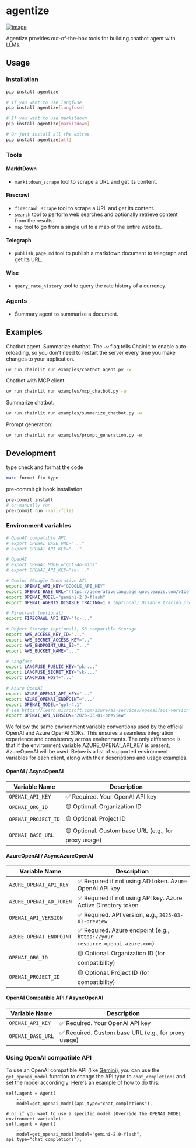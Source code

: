 # agentize
[![image](https://img.shields.io/pypi/v/agentize.svg)](https://pypi.python.org/pypi/agentize)

Agentize provides out-of-the-box tools for building chatbot agent with LLMs.

## Usage

### Installation

```sh
pip install agentize

# If you want to use langfuse
pip install agentize[langfuse]

# If you want to use markitdown
pip install agentize[markitdown]

# Or just install all the extras
pip install agentize[all]
```

### Tools


#### MarkItDown

- `markitdown_scrape` tool to scrape a URL and get its content.

#### Firecrawl

- `firecrawl_scrape` tool to scrape a URL and get its content.
- `search` tool to perform web searches and optionally retrieve content from the results.
- `map` tool to go from a single url to a map of the entire website.

#### Telegraph

- `publish_page_md` tool to publish a markdown document to telegraph and get its URL.

#### Wise

- `query_rate_history` tool to query the rate history of a currency.

### Agents

- Summary agent to summarize a document.

## Examples

Chatbot agent. Summarize chatbot. The `-w` flag tells Chainlit to enable auto-reloading, so you don’t need to restart the server every time you make changes to your application.

```sh
uv run chainlit run examples/chatbot_agent.py -w
```

Chatbot with MCP client.

```sh
uv run chainlit run examples/mcp_chatbot.py -w
```

Summarize chatbot.

```sh
uv run chainlit run examples/summarize_chatbot.py -w
```

Prompt generation:
```
uv run chainlit run examples/prompt_generation.py -w
```

## Development

type check and format the code

```sh
make format fix type
```

pre-commit git hook installation

```sh
pre-commit install
# or manually run
pre-commit run --all-files
```

### Environment variables

```sh
# OpenAI compatible API
# export OPENAI_BASE_URL="..."
# export OPENAI_API_KEY="..."

# OpenAI
# export OPENAI_MODEL="gpt-4o-mini"
# export OPENAI_API_KEY="sk-..."

# Gemini (Google Generative AI)
export OPENAI_API_KEY="GOOGLE_API_KEY"
export OPENAI_BASE_URL="https://generativelanguage.googleapis.com/v1beta/openai/"
export OPENAI_MODEL="gemini-2.0-flash"
export OPENAI_AGENTS_DISABLE_TRACING=1 # (Optional) Disable tracing provided by the OpenAI SDK

# Firecrawl (optional)
export FIRECRAWL_API_KEY="fc-..."

# Object Storage (optional), S3 compatible Storage
export AWS_ACCESS_KEY_ID="..."
export AWS_SECRET_ACCESS_KEY=".."
export AWS_ENDPOINT_URL_S3="..."
export AWS_BUCKET_NAME="..."

# Langfuse
export LANGFUSE_PUBLIC_KEY="pk-..."
export LANGFUSE_SECRET_KEY="sk-..."
export LANGFUSE_HOST="..."

# Azure OpenAI
export AZURE_OPENAI_API_KEY="..."
export AZURE_OPENAI_ENDPOINT="..."
export OPENAI_MODEL="gpt-4.1"
# see https://learn.microsoft.com/azure/ai-services/openai/api-version-deprecation for more details
export OPENAI_API_VERSION="2025-03-01-preview"
```

We follow the same environment variable conventions used by the official OpenAI and Azure OpenAI SDKs. This ensures a seamless integration experience and consistency across environments. The only difference is that if the environment variable AZURE_OPENAI_API_KEY is present, AzureOpenAI will be used. Below is a list of supported environment variables for each client, along with their descriptions and usage examples.

#### OpenAI / AsyncOpenAI
| Variable Name       | Description                                          |
| ------------------- | ---------------------------------------------------- |
| `OPENAI_API_KEY`    | ✅ Required. Your OpenAI API key                      |
| `OPENAI_ORG_ID`     | 🟡 Optional. Organization ID                         |
| `OPENAI_PROJECT_ID` | 🟡 Optional. Project ID                              |
| `OPENAI_BASE_URL`   | 🟡 Optional. Custom base URL (e.g., for proxy usage) |

#### AzureOpenAI / AsyncAzureOpenAI

| Variable Name           | Description                                                                 |
| ----------------------- | --------------------------------------------------------------------------- |
| `AZURE_OPENAI_API_KEY`  | ✅ Required if not using AD token. Azure OpenAI API key                      |
| `AZURE_OPENAI_AD_TOKEN` | ✅ Required if not using API key. Azure Active Directory token               |
| `OPENAI_API_VERSION`    | ✅ Required. API version, e.g., `2025-03-01-preview`                         |
| `AZURE_OPENAI_ENDPOINT` | ✅ Required. Azure endpoint (e.g., `https://your-resource.openai.azure.com`) |
| `OPENAI_ORG_ID`         | 🟡 Optional. Organization ID (for compatibility)                            |
| `OPENAI_PROJECT_ID`     | 🟡 Optional. Project ID (for compatibility)                                 |

#### OpenAI Compatible API / AsyncOpenAI

| Variable Name       | Description                                          |
| ------------------- | ---------------------------------------------------- |
| `OPENAI_API_KEY`    | ✅ Required. Your OpenAI API key                     |
| `OPENAI_BASE_URL`   | ✅ Required. Custom base URL (e.g., for proxy usage) |

### Using OpenAI compatible API

To use an OpenAI compatible API (like [Gemini](https://ai.google.dev/gemini-api/docs/openai)), you can use the `get_openai_model` function to change the API type to `chat_completions` and set the model accordingly. Here's an example of how to do this:

```
self.agent = Agent(
    ...
    model=get_openai_model(api_type="chat_completions"),

# or if you want to use a specific model (Override the OPENAI_MODEL environment variable):
self.agent = Agent(
    ...
    model=get_openai_model(model="gemini-2.0-flash", api_type="chat_completions"),
```
